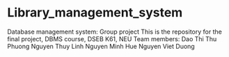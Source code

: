 # Library_management_system
Database management system: Group project  This is the repository for the final project, DBMS course, DSEB K61, NEU  Team members:  Dao Thi Thu Phuong  Nguyen Thuy Linh  Nguyen Minh Hue  Nguyen Viet Duong

